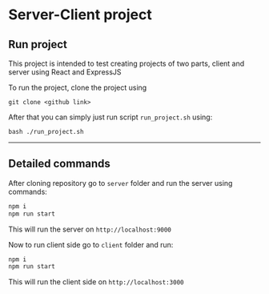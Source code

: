 # Server-Client project
## Run project
This project is intended to test creating projects of two parts, client and server using React and ExpressJS

To run the project, clone the project using
```
git clone <github link>
```
After that you can simply just run script `run_project.sh` using:
```
bash ./run_project.sh
```
---
## Detailed commands 

After cloning repository go to `server` folder and run the server using commands:

```bash
npm i
npm run start
```
This will run the server on `http://localhost:9000`

Now to run client side go to `client` folder and run:

```bash
npm i
npm run start
```

This will run the client side on `http://localhost:3000`

